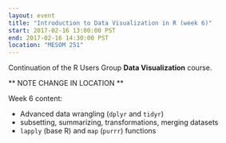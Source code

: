 ```yaml
---
layout: event
title: "Introduction to Data Visualization in R (week 6)"
start: 2017-02-16 13:00:00 PST
end: 2017-02-16 14:30:00 PST
location: "MESOM 251"
---
```


Continuation of the R Users Group **Data Visualization** course.

** NOTE CHANGE IN LOCATION **

Week 6 content: 

* Advanced data wrangling (`dplyr` and `tidyr`)
* subsetting, summarizing, transformations, merging datasets
* `lapply` (base R) and `map` (`purrr`) functions
